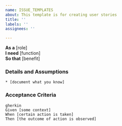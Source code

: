 ```yaml
---
name: ISSUE_TEMPLATES
about: This template is for creating user stories
title: ''
labels: ''
assignees: ''

---
```


**As a** [role]  
**I need** [function]  
**So that** [benefit]  
      
### Details and Assumptions
    * [document what you know]     
 
### Acceptance Criteria     
    gherkin 
    Given [some context]
    When [certain action is taken]
    Then [the outcome of action is observed]
